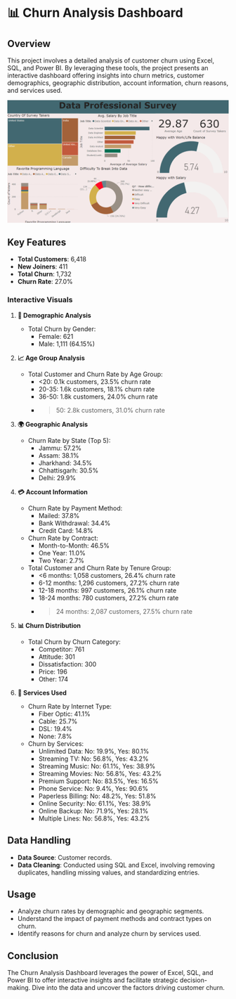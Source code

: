 # 📊 Churn Analysis Dashboard

## Overview
This project involves a detailed analysis of customer churn using Excel, SQL, and Power BI. By leveraging these tools, the project presents an interactive dashboard offering insights into churn metrics, customer demographics, geographic distribution, account information, churn reasons, and services used.

![img alt](https://github.com/Mudit-Chandwani/Survey_Dashboard/blob/9235afe82f4e7d74c389b3f30962fe48ed4a4b6c/Suvery%20Analyis.png)

## Key Features
- **Total Customers**: 6,418
- **New Joiners**: 411
- **Total Churn**: 1,732
- **Churn Rate**: 27.0%

### Interactive Visuals
1. **📅 Demographic Analysis**
   - Total Churn by Gender:
     - Female: 621
     - Male: 1,111 (64.15%)

2. **📈 Age Group Analysis**
   - Total Customer and Churn Rate by Age Group:
     - <20: 0.1k customers, 23.5% churn rate
     - 20-35: 1.6k customers, 18.1% churn rate
     - 36-50: 1.8k customers, 24.0% churn rate
     - >50: 2.8k customers, 31.0% churn rate

3. **🌍 Geographic Analysis**
   - Churn Rate by State (Top 5):
     - Jammu: 57.2%
     - Assam: 38.1%
     - Jharkhand: 34.5%
     - Chhattisgarh: 30.5%
     - Delhi: 29.9%

4. **💳 Account Information**
   - Churn Rate by Payment Method:
     - Mailed: 37.8%
     - Bank Withdrawal: 34.4%
     - Credit Card: 14.8%
   - Churn Rate by Contract:
     - Month-to-Month: 46.5%
     - One Year: 11.0%
     - Two Year: 2.7%
   - Total Customer and Churn Rate by Tenure Group:
     - <6 months: 1,058 customers, 26.4% churn rate
     - 6-12 months: 1,296 customers, 27.2% churn rate
     - 12-18 months: 997 customers, 26.1% churn rate
     - 18-24 months: 780 customers, 27.2% churn rate
     - >24 months: 2,087 customers, 27.5% churn rate

5. **📊 Churn Distribution**
   - Total Churn by Churn Category:
     - Competitor: 761
     - Attitude: 301
     - Dissatisfaction: 300
     - Price: 196
     - Other: 174

6. **🔌 Services Used**
   - Churn Rate by Internet Type:
     - Fiber Optic: 41.1%
     - Cable: 25.7%
     - DSL: 19.4%
     - None: 7.8%
   - Churn by Services:
     - Unlimited Data: No: 19.9%, Yes: 80.1%
     - Streaming TV: No: 56.8%, Yes: 43.2%
     - Streaming Music: No: 61.1%, Yes: 38.9%
     - Streaming Movies: No: 56.8%, Yes: 43.2%
     - Premium Support: No: 83.5%, Yes: 16.5%
     - Phone Service: No: 9.4%, Yes: 90.6%
     - Paperless Billing: No: 48.2%, Yes: 51.8%
     - Online Security: No: 61.1%, Yes: 38.9%
     - Online Backup: No: 71.9%, Yes: 28.1%
     - Multiple Lines: No: 56.8%, Yes: 43.2%

## Data Handling
- **Data Source**: Customer records.
- **Data Cleaning**: Conducted using SQL and Excel, involving removing duplicates, handling missing values, and standardizing entries.

## Usage
- Analyze churn rates by demographic and geographic segments.
- Understand the impact of payment methods and contract types on churn.
- Identify reasons for churn and analyze churn by services used.

## Conclusion
The Churn Analysis Dashboard leverages the power of Excel, SQL, and Power BI to offer interactive insights and facilitate strategic decision-making. Dive into the data and uncover the factors driving customer churn.
